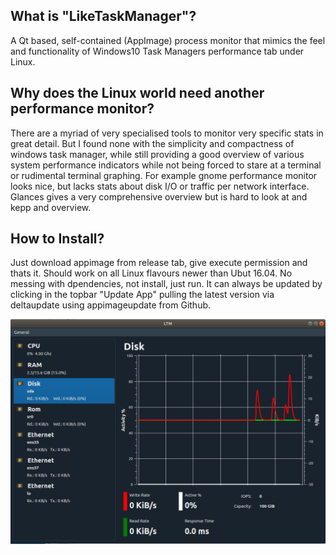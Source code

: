 ## What is "LikeTaskManager"?
A Qt based, self-contained (AppImage) process monitor that mimics the feel 
and functionality of Windows10 Task Managers performance tab under Linux.



## Why does the Linux world need another performance monitor? 

There are a myriad of very specialised tools to monitor very specific stats in great detail. But I found none
with the simplicity and compactness of windows task manager, while still providing a good overview of various system
performance indicators while not being forced to stare at a terminal or rudimental terminal graphing. 
For example gnome performance monitor looks nice, but lacks stats about disk I/O or traffic per network interface. Glances 
gives a very comprehensive overview but is hard to look at and kepp and overview.


## How to Install?  

Just download appimage from release tab, give execute permission and thats it. Should work on all Linux flavours newer than 
Ubut 16.04. No messing with dpendencies, not install, just run.
It can always be updated by clicking in the topbar "Update App" pulling the latest version via deltaupdate using appimageupdate from Github.


![Alt text](ltm.PNG?raw=true "UI Preview")



